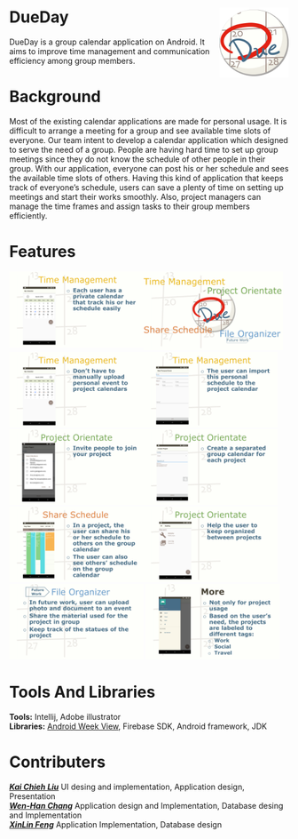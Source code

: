 # DueDay <img src="/presentation/pic/icon.png" width="125" height="125" align="right">
DueDay is a group calendar application on Android. It aims to improve time management and communication efficiency among group members.

# Background 
Most of the existing calendar applications are made for personal usage. It is difficult to arrange a meeting for a group and see available time slots of everyone. Our team intent to develop a calendar application which designed to serve the need of a group. People are having hard time to set up group meetings since they do not know the schedule of other people in their group. With our application, everyone can post his or her schedule and sees the available time slots of others. Having this kind of application that keeps track of everyone’s schedule, users can save a plenty of time on setting up meetings and start their works smoothly. Also, project managers can manage the time frames and assign tasks to their group members efficiently.
# Features
<img src="/presentation/pic/6.PNG" width="50%" height="50%">
<img src="/presentation/pic/7.PNG" width="48%" height="48%" align="left">
<img src="/presentation/pic/8.PNG" width="48%" height="48%">
<img src="/presentation/pic/9.PNG" width="48%" height="48%" align="left">
<img src="/presentation/pic/10.PNG" width="48%" height="48%">
<img src="/presentation/pic/11.PNG" width="48%" height="48%" align="left">
<img src="/presentation/pic/12.PNG" width="48%" height="48%">
<img src="/presentation/pic/13.PNG" width="48%" height="48%" align="left">
<img src="/presentation/pic/14.PNG" width="48%" height="48%">
<img src="/presentation/pic/15.PNG" width="48%" height="48%">

# Tools And Libraries
**Tools:** Intellij, Adobe illustrator<br>
**Libraries:** <a href="https://github.com/alamkanak/Android-Week-View">Android Week View</a>, Firebase SDK, Android framework, JDK
# Contributers
<a href="https://github.com/kaicl">**_Kai Chieh Liu_**</a> UI desing and implementation, Application design, Presentation<br>
<a href="https://github.com/whchang10">**_Wen-Han Chang_**</a> Application design and Implementation, Database desing and Implementation<br>
<a href="https://github.com/gundamkeroro">**_XinLin Feng_**</a> Application Implementation, Database design
